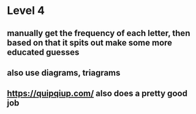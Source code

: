 # Level 4
## manually get the frequency of each letter, then based on that it spits out make some more educated guesses
## also use diagrams, triagrams
##  https://quipqiup.com/ also does a pretty good job

